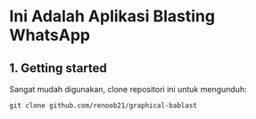 # Ini Adalah Aplikasi Blasting WhatsApp

## 1. Getting started
Sangat mudah digunakan, clone repositori ini untuk mengunduh:

`git clone github.com/renoob21/graphical-bablast`